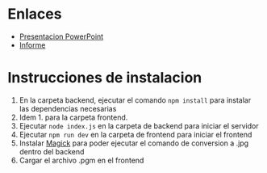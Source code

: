 # Enlaces
- [Presentacion PowerPoint](https://ingunlamedu-my.sharepoint.com/:p:/g/personal/agarciariveros_alumno_unlam_edu_ar/ESl1UNChe89FoU1VbMOv53gBV7DSefk8UAG9ZvEor3niiA?e=MLTC6x)
- [Informe](https://ingunlamedu-my.sharepoint.com/personal/jbernardez_alumno_unlam_edu_ar/_layouts/15/onedrive.aspx?id=%2Fpersonal%2Fjbernardez%5Falumno%5Funlam%5Fedu%5Far%2FDocuments%2F%5B99%5D%20%2D%20Compartir%2F3652%20%2D%20Programaci%C3%B3n%20Avanzada%2FTP1%5FBeta1%5FInversionDeColor%2Epdf&parent=%2Fpersonal%2Fjbernardez%5Falumno%5Funlam%5Fedu%5Far%2FDocuments%2F%5B99%5D%20%2D%20Compartir%2F3652%20%2D%20Programaci%C3%B3n%20Avanzada&ga=1)

# Instrucciones de instalacion
1. En la carpeta backend, ejecutar el comando `npm install` para instalar las dependencias necesarias
2. Idem 1. para la carpeta frontend.
3. Ejecutar `node index.js` en la carpeta de backend para iniciar el servidor
4. Ejecutar `npm run dev` en la carpeta de frontend para iniciar el frontend
5. Instalar [Magick](https://imagemagick.org/script/download.php) para poder ejecutar el comando de conversion a .jpg dentro del backend
6. Cargar el archivo .pgm en el frontend
